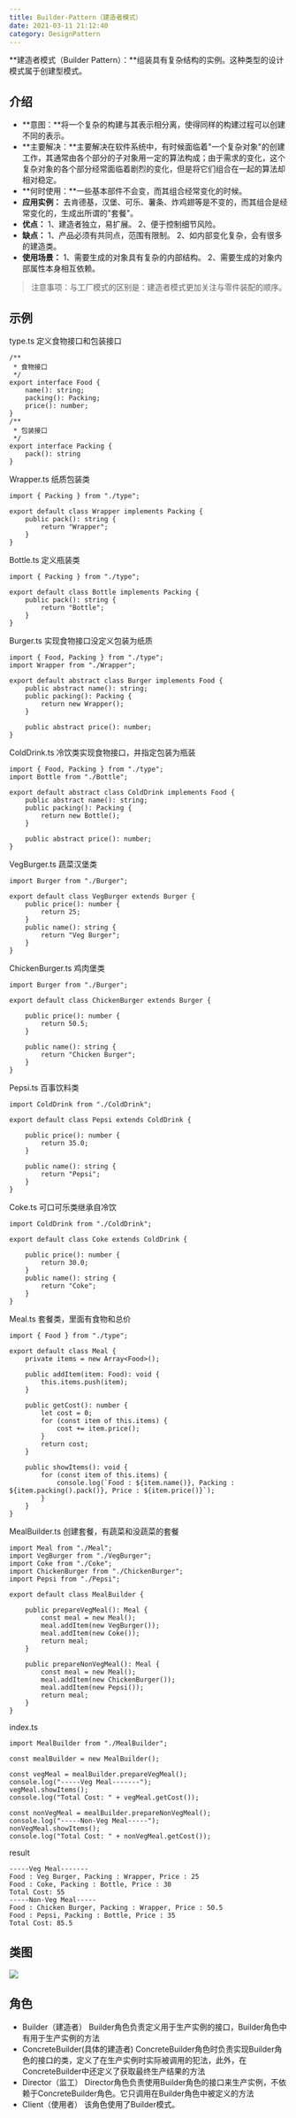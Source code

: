 ```yaml
---
title: Builder-Pattern（建造者模式）
date: 2021-03-11 21:12:40
category: DesignPattern
---
```

**建造者模式（Builder Pattern）：**组装具有复杂结构的实例。这种类型的设计模式属于创建型模式。
## 介绍
- **意图：**将一个复杂的构建与其表示相分离，使得同样的构建过程可以创建不同的表示。
- **主要解决：**主要解决在软件系统中，有时候面临着"一个复杂对象"的创建工作，其通常由各个部分的子对象用一定的算法构成；由于需求的变化，这个复杂对象的各个部分经常面临着剧烈的变化，但是将它们组合在一起的算法却相对稳定。
- **何时使用：**一些基本部件不会变，而其组合经常变化的时候。
- **应用实例：** 去肯德基，汉堡、可乐、薯条、炸鸡翅等是不变的，而其组合是经常变化的，生成出所谓的"套餐"。
- **优点：**
 1、建造者独立，易扩展。
 2、便于控制细节风险。
- **缺点：**
 1、产品必须有共同点，范围有限制。 
2、如内部变化复杂，会有很多的建造类。
- **使用场景：**
 1、需要生成的对象具有复杂的内部结构。 
2、需要生成的对象内部属性本身相互依赖。

>注意事项：与工厂模式的区别是：建造者模式更加关注与零件装配的顺序。

## 示例
type.ts 定义食物接口和包装接口
```
/**
 * 食物接口
 */
export interface Food {
    name(): string;
    packing(): Packing;
    price(): number;
}
/**
 * 包装接口
 */
export interface Packing {
    pack(): string
}
```
Wrapper.ts 纸质包装类
```
import { Packing } from "./type";

export default class Wrapper implements Packing {
    public pack(): string {
        return "Wrapper";
    }
}
```
Bottle.ts 定义瓶装类
```
import { Packing } from "./type";

export default class Bottle implements Packing {
    public pack(): string {
        return "Bottle";
    }
}
```
Burger.ts 实现食物接口没定义包装为纸质
```
import { Food, Packing } from "./type";
import Wrapper from "./Wrapper";

export default abstract class Burger implements Food {
    public abstract name(): string;
    public packing(): Packing {
        return new Wrapper();
    }

    public abstract price(): number;
}
```
ColdDrink.ts 冷饮类实现食物接口，并指定包装为瓶装
```
import { Food, Packing } from "./type";
import Bottle from "./Bottle";

export default abstract class ColdDrink implements Food {
    public abstract name(): string;
    public packing(): Packing {
        return new Bottle();
    }

    public abstract price(): number;
}
```
VegBurger.ts 蔬菜汉堡类
```
import Burger from "./Burger";

export default class VegBurger extends Burger {
    public price(): number {
        return 25;
    }
    public name(): string {
        return "Veg Burger";
    }
}
```
ChickenBurger.ts 鸡肉堡类
```
import Burger from "./Burger";

export default class ChickenBurger extends Burger {

    public price(): number {
        return 50.5;
    }

    public name(): string {
        return "Chicken Burger";
    }
}
```
Pepsi.ts 百事饮料类
```
import ColdDrink from "./ColdDrink";

export default class Pepsi extends ColdDrink {

    public price(): number {
        return 35.0;
    }

    public name(): string {
        return "Pepsi";
    }
}
```
Coke.ts 可口可乐类继承自冷饮
```
import ColdDrink from "./ColdDrink";

export default class Coke extends ColdDrink {

    public price(): number {
        return 30.0;
    }
    public name(): string {
        return "Coke";
    }
}
```
Meal.ts 套餐类，里面有食物和总价
```
import { Food } from "./type";

export default class Meal {
    private items = new Array<Food>();

    public addItem(item: Food): void {
        this.items.push(item);
    }

    public getCost(): number {
        let cost = 0;
        for (const item of this.items) {
            cost += item.price();
        }
        return cost;
    }

    public showItems(): void {
        for (const item of this.items) {
            console.log(`Food : ${item.name()}, Packing : ${item.packing().pack()}, Price : ${item.price()}`);
        }
    }
}
```
MealBuilder.ts 创建套餐，有蔬菜和没蔬菜的套餐
```
import Meal from "./Meal";
import VegBurger from "./VegBurger";
import Coke from "./Coke";
import ChickenBurger from "./ChickenBurger";
import Pepsi from "./Pepsi";

export default class MealBuilder {

    public prepareVegMeal(): Meal {
        const meal = new Meal();
        meal.addItem(new VegBurger());
        meal.addItem(new Coke());
        return meal;
    }

    public prepareNonVegMeal(): Meal {
        const meal = new Meal();
        meal.addItem(new ChickenBurger());
        meal.addItem(new Pepsi());
        return meal;
    }
}
```
index.ts 
```
import MealBuilder from "./MealBuilder";

const mealBuilder = new MealBuilder();

const vegMeal = mealBuilder.prepareVegMeal();
console.log("-----Veg Meal-------");
vegMeal.showItems();
console.log("Total Cost: " + vegMeal.getCost());

const nonVegMeal = mealBuilder.prepareNonVegMeal();
console.log("-----Non-Veg Meal-----");
nonVegMeal.showItems();
console.log("Total Cost: " + nonVegMeal.getCost());
```
result
```
-----Veg Meal-------
Food : Veg Burger, Packing : Wrapper, Price : 25
Food : Coke, Packing : Bottle, Price : 30
Total Cost: 55
-----Non-Veg Meal-----
Food : Chicken Burger, Packing : Wrapper, Price : 50.5
Food : Pepsi, Packing : Bottle, Price : 35
Total Cost: 85.5
```
## 类图
![](https://upload-images.jianshu.io/upload_images/10024246-b5a8ab23b145195d.png?imageMogr2/auto-orient/strip%7CimageView2/2/w/1240)
## 角色
- Builder（建造者）
Builder角色负责定义用于生产实例的接口，Builder角色中有用于生产实例的方法
- ConcreteBuilder(具体的建造者)
ConcreteBuilder角色时负责实现Builder角色的接口的类，定义了在生产实例时实际被调用的犯法，此外，在ConcreteBuilder中还定义了获取最终生产结果的方法
- Director（监工）
Director角色负责使用Builder角色的接口来生产实例，不依赖于ConcreteBuilder角色。它只调用在Builder角色中被定义的方法
- Client（使用者）
该角色使用了Builder模式。
